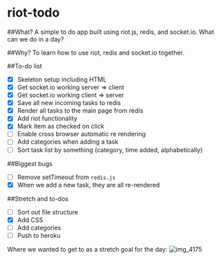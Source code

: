 # riot-todo

##What?
A simple to do app built using riot.js, redis, and socket.io. What can we do in a day?

##Why?
To learn how to use riot, redis and socket.io together.

##To-do list
- [x] Skeleton setup including HTML
- [x] Get socket.io working server => client
- [x] Get socket.io working client => server
- [x] Save all new incoming tasks to redis
- [x] Render all tasks to the main page from redis
- [x] Add riot functionality
- [x] Mark item as checked on click
- [ ] Enable cross browser automatic re rendering
- [ ] Add categories when adding a task
- [ ] Sort task list by something (category, time added, alphabetically)

##Biggest bugs
- [ ] Remove setTimeout from `redis.js`
- [x] When we add a new task, they are all re-rendered

##Stretch and to-dos
- [ ] Sort out file structure
- [x] Add CSS
- [ ] Add categories
- [ ] Push to heroku

Where we wanted to get to as a stretch goal for the day:
![img_4175](https://cloud.githubusercontent.com/assets/4185328/8679333/ff3d96d8-2a51-11e5-827a-535d97aafa51.jpg)

